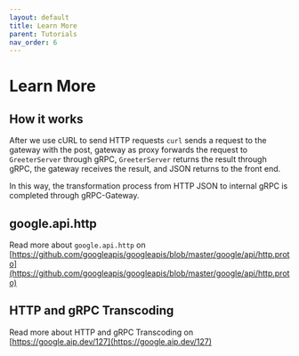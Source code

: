 ```yaml
---
layout: default
title: Learn More
parent: Tutorials
nav_order: 6
---
```


# Learn More

## How it works

After we use cURL to send HTTP requests `curl` sends a request to the gateway with the post, gateway as proxy forwards the request to `GreeterServer` through gRPC, `GreeterServer` returns the result through gRPC, the gateway receives the result, and JSON returns to the front end.

In this way, the transformation process from HTTP JSON to internal gRPC is completed through gRPC-Gateway.

## google.api.http

Read more about `google.api.http` on [https://github.com/googleapis/googleapis/blob/master/google/api/http.proto](https://github.com/googleapis/googleapis/blob/master/google/api/http.proto)

## HTTP and gRPC Transcoding

Read more about HTTP and gRPC Transcoding on [https://google.aip.dev/127](https://google.aip.dev/127)
